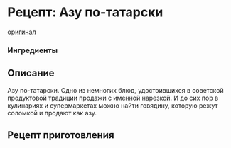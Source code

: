 # Рецепт: Азу по-татарски
[оригинал](https://eda.ru/recepty/osnovnye-blyuda/azu-po-tatarski-21751)

### Ингредиенты

## Описание
Азу по-татарски. 
Одно из немногих блюд, удостоившихся в советской продуктовой традиции продажи с именной нарезкой. 
И до сих пор в кулинариях и супермаркетах можно найти говядину, которую режут соломкой и продают как азу. 

## Рецепт приготовления